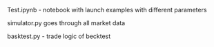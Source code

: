 Test.ipynb - notebook with launch examples with different parameters


simulator.py goes through all market data


basktest.py - trade logic of becktest

